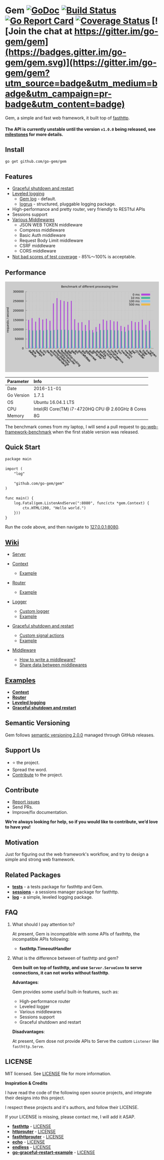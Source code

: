 # Gem [![GoDoc](https://godoc.org/github.com/go-gem/gem?status.svg)](https://godoc.org/github.com/go-gem/gem) [![Build Status](https://travis-ci.org/go-gem/gem.svg?branch=master)](https://travis-ci.org/go-gem/gem) [![Go Report Card](https://goreportcard.com/badge/github.com/go-gem/gem)](https://goreportcard.com/report/github.com/go-gem/gem) [![Coverage Status](https://coveralls.io/repos/github/go-gem/gem/badge.svg?branch=master)](https://coveralls.io/github/go-gem/gem?branch=master) [![Join the chat at https://gitter.im/go-gem/gem](https://badges.gitter.im/go-gem/gem.svg)](https://gitter.im/go-gem/gem?utm_source=badge&utm_medium=badge&utm_campaign=pr-badge&utm_content=badge)

Gem, a simple and fast web framework, it built top of [fasthttp](https://github.com/valyala/fasthttp).

#### The API is currently unstable until the version `v1.0.0` being released, see [milestones](https://github.com/go-gem/gem/milestones) for more details.

## Install

```
go get github.com/go-gem/gem
```


## Features

- [Graceful shutdown and restart](https://github.com/go-gem/gem/wiki/Graceful-shutdown-and-restart)
- [Leveled logging](https://github.com/go-gem/gem/wiki/Logger)
    - [Gem log](https://github.com/go-gem/log) - default.
    - [logrus](https://github.com/sirupsen/logrus) - structured, pluggable logging package.
- High-performance and pretty router, very friendly to RESTful APIs
- Sessions support
- [Various Middlewares](https://github.com/go-gem/gem/wiki/Middleware)
    - JSON WEB TOKEN middleware
    - Compress middleware
    - Basic Auth middleware
    - Request Body Limit middleware
    - CSRF middleware
    - CORS middleware
- [Not bad scores of test coverage](https://coveralls.io/github/go-gem/gem?branch=master) - 85%～100% is acceptable.


## Performance

![Gem benchmark](benchmark.png)

| Parameter |                       Info                       |
|:----------|:-------------------------------------------------|
| Date      | 2016-11-01                                       |
| Go Version| 1.7.1                                            |
| OS        | Ubuntu 16.04.1 LTS                               |
| CPU       | Intel(R) Core(TM) i7-4720HQ CPU @ 2.60GHz 8 Cores|
| Memory    | 8G                                               |

The benchmark comes from my laptop, I will send a pull request to 
[go-web-framework-benchmark](https://github.com/smallnest/go-web-framework-benchmark) when the first stable version was released.


## Quick Start

```
package main

import (
    "log"
    
    "github.com/go-gem/gem"
)

func main() {
	log.Fatal(gem.ListenAndServe(":8080", func(ctx *gem.Context) {
        ctx.HTML(200, "Hello world.")
    }))
}
```

Run the code above, and then navigate to [127.0.0.1:8080](http://127.0.0.1:8080).


## [Wiki](https://github.com/go-gem/gem/wiki)

- [Server](https://github.com/go-gem/gem/wiki/Server)

- [Context](https://github.com/go-gem/gem/wiki/Context)
    - [Example](https://github.com/go-gem/examples/tree/master/context)

- [Router](https://github.com/go-gem/gem/wiki/Router)
    - [Example](https://github.com/go-gem/examples/tree/master/router)

- [Logger](https://github.com/go-gem/gem/wiki/Logger)
    - [Custom logger](https://github.com/go-gem/gem/wiki/Logger#custom-logger)
    - [Example](https://github.com/go-gem/examples/tree/master/logger)

- [Graceful shutdown and restart](https://github.com/go-gem/gem/wiki/Graceful-shutdown-and-restart)
    - [Custom signal actions](https://github.com/go-gem/gem/wiki/Graceful-shutdown-and-restart#custom-signal-actions)
    - [Example](https://github.com/go-gem/examples/tree/master/graceful)

- [Middleware](https://github.com/go-gem/gem/wiki/Middleware)
    - [How to write a middleware?](https://github.com/go-gem/gem/wiki/Middleware#how-to-write-a-middleware)
    - [Share data between middlewares](https://github.com/go-gem/gem/wiki/Middleware#share-data-between-middlewares)


## [Examples](https://github.com/go-gem/examples)

- [**Context**](https://github.com/go-gem/examples/tree/master/context)
- [**Router**](https://github.com/go-gem/examples/tree/master/router)
- [**Leveled logging**](https://github.com/go-gem/examples/tree/master/logger)
- [**Graceful shutdown and restart**](https://github.com/go-gem/examples/tree/master/graceful)


## Semantic Versioning

Gem follows [semantic versioning 2.0.0](http://semver.org/) managed through GitHub releases.


## Support Us

- :star: the project.
- Spread the word.
- [Contribute](#contribute) to the project.


## Contribute

- [Report issues](https://github.com/go-gem/gem/issues/new)
- Send PRs.
- Improve/fix documentation.

**We’re always looking for help, so if you would like to contribute, we’d love to have you!**


## Motivation

Just for figuring out the web framework's workflow, and try to design a simple and strong web framework.


## Related Packages

- [**tests**](https://github.com/go-gem/tests) - a tests package for fasthttp and Gem.
- [**sessions**](https://github.com/go-gem/sessions) - a sessions manager package for fasthttp.
- [**log**](https://github.com/go-gem/log) - a simple, leveled logging package.


## FAQ

1. What should I pay attention to?

    At present, Gem is incompatible with some APIs of fasthttp, the incompatible APIs following:
    
    - **fasthttp.TimeoutHandler**

2. What is the difference between of fasthttp and gem?

    **Gem built on top of fasthttp, and use `Server.ServeConn` to serve connections, it can not works without fasthttp**.
    
    **Advantages**: 
    
    Gem provides some useful built-in features, such as:
    
    - High-performance router
    - Leveled logger
    - Various middlewares
    - Sessions support
    - Graceful shutdown and restart
    
    **Disadvantages**: 
    
    At present, Gem dose not provide APIs to Serve the custom `Listener` like `fasthttp.Serve`.


## LICENSE

MIT licensed. See [LICENSE](LICENSE) file for more information.

**Inspiration & Credits**

I have read the code of the following open source projects, and integrate their designs into this project.

I respect these projects and it's authors, and follow their LICENSE.

If your LICENSE is missing, please contact me, I will add it ASAP.

- [**fasthttp**](https://github.com/valyala/fasthttp) - [LICENSE](https://github.com/valyala/fasthttp/blob/master/LICENSE)
- [**httprouter**](https://github.com/julienschmidt/httprouter) - [LICENSE](https://github.com/julienschmidt/httprouter/blob/master/LICENSE)
- [**fasthttprouter**](https://github.com/buaazp/fasthttprouter) - [LICENSE](https://github.com/buaazp/fasthttprouter/blob/master/LICENSE)
- [**echo**](https://github.com/labstack/echo) - [LICENSE](https://github.com/labstack/echo/blob/master/LICENSE)
- [**endless**](https://github.com/fvbock/endless) - [LICENSE](https://github.com/fvbock/endless/blob/master/LICENSE)
- [**go-graceful-restart-example**](https://github.com/Scalingo/go-graceful-restart-example) - [LICENSE](https://github.com/Scalingo/go-graceful-restart-example/blob/master/LICENSE)
